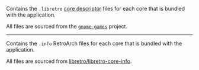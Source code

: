 Contains the `.libretro` [core descriptor](https://gnome.pages.gitlab.gnome.org/retro-gtk/doc/1-latest/libretro-core-descriptor.html) files for each core that is bundled with the application.

All files are sourced from the [`gnome-games`](https://gitlab.gnome.org/Archive/gnome-games) project.

----

Contains the `.info` RetroArch files for each core that is bundled with the application.

All files are sourced from [libretro/libretro-core-info](https://github.com/libretro/libretro-core-info). 